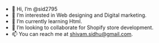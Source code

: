 - 👋 Hi, I’m @sid2795
- 👀 I’m interested in Web designing and Digital marketing.
- 🌱 I’m currently learning Html.
- 💞️ I’m looking to collaborate for Shopify store development.
- 📫 You can reach me at shivam.sidhu@gmail.com.

<!---
sid2795/sid2795 is a ✨ special ✨ repository because its `README.md` (this file) appears on your GitHub profile.
You can click the Preview link to take a look at your changes.
--->
